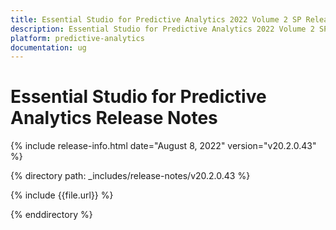 ```yaml
---
title: Essential Studio for Predictive Analytics 2022 Volume 2 SP Release Release Notes  
description: Essential Studio for Predictive Analytics 2022 Volume 2 SP Release Release Notes  
platform: predictive-analytics
documentation: ug
---
```


# Essential Studio for Predictive Analytics  Release Notes  

{% include release-info.html date="August 8, 2022"  version="v20.2.0.43" %} 

{% directory path: _includes/release-notes/v20.2.0.43 %}

{% include {{file.url}} %}

{% enddirectory %}